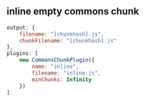 ## inline empty commons chunk

``` js
output: {
	filename: "[chunkhash].js",
	chunkFilename: "[chunkhash].js"
},
plugins: [
	new CommonsChunkPlugin({
		name: "inline",
		filename: "inline.js",
		minChunks: Infinity
	})
]
```
